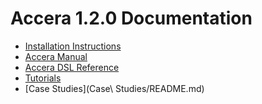 [//]: # (Project: Accera)
[//]: # (Version: 1.2.0)

# Accera 1.2.0 Documentation

* [Installation Instructions](Install/README.md)
* [Accera Manual](Manual/README.md)
* [Accera DSL Reference](Reference/accera.md)
* [Tutorials](Tutorials/Tutorials.md)
* [Case Studies](Case\ Studies/README.md)
